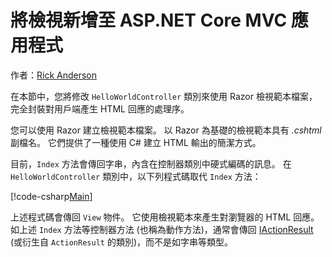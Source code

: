# <a name="adding-a-view-to-an-aspnet-core-mvc-app"></a>將檢視新增至 ASP.NET Core MVC 應用程式

作者：[Rick Anderson](https://twitter.com/RickAndMSFT)

在本節中，您將修改 `HelloWorldController` 類別來使用 Razor 檢視範本檔案，完全封裝對用戶端產生 HTML 回應的處理序。

您可以使用 Razor 建立檢視範本檔案。 以 Razor 為基礎的檢視範本具有 *.cshtml* 副檔名。 它們提供了一種使用 C# 建立 HTML 輸出的簡潔方式。

目前，`Index` 方法會傳回字串，內含在控制器類別中硬式編碼的訊息。 在 `HelloWorldController` 類別中，以下列程式碼取代 `Index` 方法：

[!code-csharp[Main](../../tutorials/first-mvc-app/start-mvc/sample/MvcMovie/Controllers/HelloWorldController.cs?name=snippet_4)]

上述程式碼會傳回 `View` 物件。 它使用檢視範本來產生對瀏覽器的 HTML 回應。 如上述 `Index` 方法等控制器方法 (也稱為動作方法)，通常會傳回 [IActionResult](https://docs.microsoft.com/aspnet/core/api/microsoft.aspnetcore.mvc.iactionresult) (或衍生自 `ActionResult` 的類別)，而不是如字串等類型。
